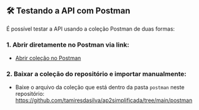 ## 🛠 Testando a API com Postman
É possível testar a API usando a coleção Postman de duas formas:

### 1. Abrir diretamente no Postman via link:
- [Abrir coleção no Postman](https://www.postman.com/tamires-2532070/ap2tamires/collection/u4d64k8/ap2tamires?action=share&creator=44733009)

### 2. Baixar a coleção do repositório e importar manualmente:
- Baixe o arquivo da coleção que está dentro da pasta `postman` neste repositório: https://github.com/tamiresdasilva/ap2simplificada/tree/main/postman
